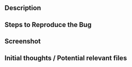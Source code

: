 ## Description

<!--- Describe the bug you're noticing -->

## Steps to Reproduce the Bug

<!--- Give instructions as to how the bug can be reproduced -->

## Screenshot

<!--- Give a screenshot of what and where you're noticing the bug -->

## Initial thoughts / Potential relevant files

<!--- Provide any additional information or theories you may have regarding the cause or affected areas in the codebase -->

<!-- Remember to add labels (which clone, what priority--high/low) -->
